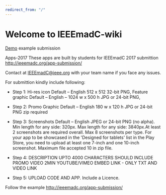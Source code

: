 ```yaml
---
redirect_from: "/"
---
```


# Welcome to IEEEmadC-wiki 

 [Demo](Demo.md) example submission

Apps-2017
These apps are built by students for IEEEmadC 2017 submittion http://ieeemadc.org/app-submission/

Contact at IEEEmadC@ieee.org with your team name if you face any issues.

For submittion kindly include following:

- Step 1: Hi-res icon Default – English 512 x 512 32-bit PNG, Feature graphic Default – English – 1024 w x 500 h JPG or 24-bit PNG,
- Step 2: Promo Graphic Default – English 180 w x 120 h JPG or 24-bit PNG zip required

- Step 3: Screenshots Default – English JPEG or 24-bit PNG (no alpha). Min length for any side: 320px. Max length for any side: 3840px.At least 2 screenshots are required overall. Max 8 screenshots per type. For your app to be showcased in the 'Designed for tablets' list in the Play Store, you need to upload at least one 7-inch and one 10-inch screenshot. Maximum file accepted 10 in zip file.

- Step 4: DESCRIPTION UPTO 4000 CHARACTERS SHOULD INCLUDE PROMO VIDEO 2MIN YOUTUBE/VIMEO EMBED LINK - ONLY TXT AND VIDEO LINK

- Step 5: UPLOAD CODE AND APP. Include a Licence.

Follow the example http://ieeemadc.org/app-submission/
